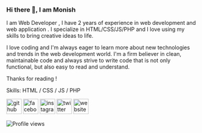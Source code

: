 ### Hi there 👋, I am Monish

I am Web Developer , I have 2 years of experience in web development and web application . I specialize in HTML/CSS/JS/PHP  and I love using my skills to bring creative ideas to life.

I love coding and I'm always eager to learn more about new technologies and trends in the web development world. I'm a firm believer in clean, maintainable code and always strive to write code that is not only functional, but also easy to read and understand.

Thanks for reading !

Skills: HTML / CSS / JS / PHP



[<img src='https://cdn.jsdelivr.net/npm/simple-icons@3.0.1/icons/github.svg' alt='github' height='40'>](https://github.com/monishroy)  [<img src='https://cdn.jsdelivr.net/npm/simple-icons@3.0.1/icons/facebook.svg' alt='facebook' height='40'>](https://www.facebook.com/monishroy101)  [<img src='https://cdn.jsdelivr.net/npm/simple-icons@3.0.1/icons/instagram.svg' alt='instagram' height='40'>](https://www.instagram.com/monishroy102/)  [<img src='https://cdn.jsdelivr.net/npm/simple-icons@3.0.1/icons/twitter.svg' alt='twitter' height='40'>](https://twitter.com/monishroy101)  [<img src='https://cdn.jsdelivr.net/npm/simple-icons@3.0.1/icons/icloud.svg' alt='website' height='40'>](https://www.mnotion.com/)  



![Profile views](https://gpvc.arturio.dev/monishroy)
